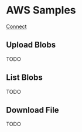 # AWS Samples

[Connect](../../data_connector/aws/README#how-to-get-your-access-key-id-and-secret-access-key)


Upload Blobs
----
TODO

List Blobs
----
TODO

Download File
----
TODO